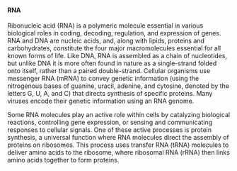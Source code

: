 #### RNA

Ribonucleic acid (RNA) is a polymeric molecule essential in various biological roles in coding,
decoding, regulation, and expression of genes. RNA and DNA are nucleic acids, and, along with lipids,
proteins and carbohydrates, constitute the four major macromolecules essential for all known forms of
life. Like DNA, RNA is assembled as a chain of nucleotides, but unlike DNA it is more often found in
nature as a single-strand folded onto itself, rather than a paired double-strand. Cellular organisms
use messenger RNA (mRNA) to convey genetic information (using the nitrogenous bases of guanine, uracil,
adenine, and cytosine, denoted by the letters G, U, A, and C) that directs synthesis of specific proteins.
Many viruses encode their genetic information using an RNA genome.

Some RNA molecules play an active role within cells by catalyzing biological reactions, controlling
gene expression, or sensing and communicating responses to cellular signals. One of these active
processes is protein synthesis, a universal function where RNA molecules direct the assembly of proteins
on ribosomes. This process uses transfer RNA (tRNA) molecules to deliver amino acids to the ribosome,
where ribosomal RNA (rRNA) then links amino acids together to form proteins.

